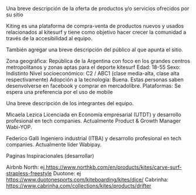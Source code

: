 
Una breve descripción de la oferta de productos y/o servicios ofrecidos por su sitio

Kiting es una plataforma de compra-venta de productos nuevos y usados relacionados al kitesurf y tiene como objetivo hacer crecer la comunidad a través de la accesibilidad al equipo. 

También agregar una breve descripción del público al que apunta el sitio.

Zona geográfica: República de la Argentina con foco en los grandes centros metropolitanos y zonas aptas para el deporte kitesurf
Edad: 18-55
Sexo: Indistinto
Nivel socioeconómico: C2 / ABC1 (clase media-alta, clase alta respectivamente)
Adopción a la tecnología: Buena. Estas personas saben desenvolverse en facebook y comprar en mercadolibre.
Plataformas: Se espera una preferencia por el uso de mobile


Una breve descripción de los integrantes del equipo.

Micaela Lezica
Licenciada en Economía empresarial (UTDT) y desarrollo profesional en tech companies. Actualmente Product & Growth Manager Wabi-YOP.


Federico Galli
Ingeniero industrial (ITBA) y desarrollo profesional en tech companies. Actualmente líder Wabipay. 

Paginas Inspiracionales (desarrollar)

Airbnb
North: ej,https://www.northkb.com/en/products/kites/carve-surf-strapless-freestyle
Duotone: ej https://www.duotonesports.com/kiteboarding/kites/dice/
Cabrinha: https://www.cabrinha.com/collections/kites/products/drifter
